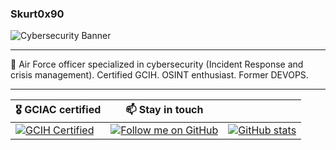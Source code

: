 ### Skurt0x90

![Cybersecurity Banner](https://images.unsplash.com/photo-1550751827-4e60a2f45a7f?auto=format&fit=crop&w=1350&q=80)

---

🔐 Air Force officer specialized in cybersecurity (Incident Response and crisis management). Certified GCIH. OSINT enthusiast. Former DEVOPS.

---

| 🎖️ GCIAC certified | 📫 Stay in touch | |
|--------------------|-----------------------|--------------------|
| [![GCIH Certified](https://img.shields.io/badge/GCIH-Certified-blue?style=for-the-badge&logo=securityscorecard&logoColor=white)](https://www.giac.org/certification) | [![Follow me on GitHub](https://img.shields.io/badge/Follow%20me%20on-GitHub-181717?style=for-the-badge&logo=github)](https://github.com/Skurt0x90) | [![GitHub stats](https://github-readme-stats.vercel.app/api?username=Skurt0x90&show_icons=true&theme=radical)](https://github.com/Skurt0x90) |
